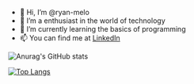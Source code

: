 - 👋 Hi, I’m @ryan-melo
- 👀 I’m a enthusiast in the world of technology
- 🌱 I’m currently learning the basics of programming
- 📫 You can find me at <a href="https://www.linkedin.com/in/ryan-melo-38a09617b/">LinkedIn</a>
<!---
ryan-melo/ryan-melo is a ✨ special ✨ repository because its `README.md` (this file) appears on your GitHub profile.
You can click the Preview link to take a look at your changes.
--->

![Anurag's GitHub stats](https://github-readme-stats.vercel.app/api?username=ryan-melo&show_icons=true&theme=transparent)

[![Top Langs](https://github-readme-stats.vercel.app/api/top-langs/?username=ryan-melo&layout=compact&theme=transparent)](https://github.com/ryan-melo/github-readme-stats)
